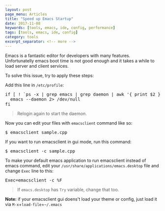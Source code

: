 ```yaml
---
layout: post
page_menu: Articles
title: "Speed up Emacs Startup"
date: 2017-11-08
keywords: [tools, emacs, ide, config, performance]
tags: [tools, emacs, ide, config]
category: tools
excerpt_separator: <!-- more -->
---
```

Emacs is a fantastic editor for developers with many features.
Unfortunatelly emacs boot time is not good enough and it takes a while to load server and client services.
<!-- more -->

To solve this issue, try to apply these steps:

Add this line in `/etc/profile`:
<pre>
if [ ! `ps -x | grep emacs | grep daemon | awk '{ print $2 }'` ]; then
  emacs --daemon 2> /dev/null
fi
</pre>
> Relogin again to start the daemon.

Now you can edit your files with `emacsclient` command like so:
<pre>
$ emacsclient sample.cpp
</pre>

If you want to run emacsclient in gui mode, run this command:
<pre>
$ emacsclient -c sample.cpp
</pre>

To make your default emacs application to run emacsclient instead of emacs command,
edit your `/usr/share/applications/emacs.desktop` file and change `Exec` line to this:
<pre>
Exec=emacsclient -c %F
</pre>
> If `emacs.desktop` has `Try` variable, change that too.

**Note:** if your emacsclient gui doens't load your theme or config, just load it via `M-x`+`load-file`+`~/.emacs`

